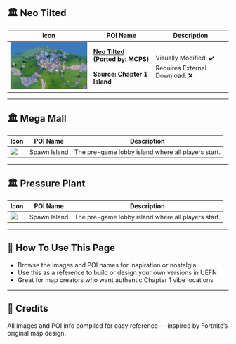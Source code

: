 
## 🏛️ Neo Tilted

| Icon | POI Name | Description |
|------|----------|-------------|
| <img src=".assets/ScreenShot00011.png" width="256"/> | **[Neo Tilted](https://github.com/MechanicPlaysFR/Fortnite-UEFN-POIs/blob/8a602f4cdf8a02b0e65d87587a953bd6dd5fbd03/SpawnerTexts/NEO_TILTED.txt)**<br>**(Ported by: MCPS)**<br><br>**Source: Chapter 1 Island** | Visually Modified: ✔️<br>Requires External Download: ❌|
---
## 🏛️ Mega Mall
| Icon | POI Name | Description |
|------|----------|-------------|
| <img src="assets/Spawn_Island_Area.png" width="256"/> | Spawn Island | The pre-game lobby island where all players start. |
---
## 🏛️ Pressure Plant

| Icon | POI Name | Description |
|------|----------|-------------|
| <img src="assets/Spawn_Island_Area.png" width="256"/> | Spawn Island | The pre-game lobby island where all players start. |
---

## 🔧 How To Use This Page

- Browse the images and POI names for inspiration or nostalgia  
- Use this as a reference to build or design your own versions in UEFN  
- Great for map creators who want authentic Chapter 1 vibe locations

---

## 🧾 Credits

All images and POI info compiled for easy reference — inspired by Fortnite’s original map design.
